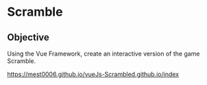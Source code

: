 # Scramble

## Objective

Using the Vue Framework, create an interactive version of the game Scramble.

https://mest0006.github.io/vueJs-Scrambled.github.io/index
